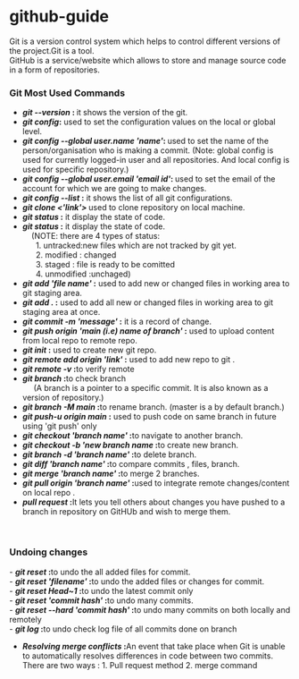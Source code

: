 # github-guide

Git is a version control system which helps to control different versions of the  project.Git is a tool.
<br>
GitHub is a service/website which allows to store and manage source code in a form of repositories.
<br>

### Git Most Used Commands

- <b> <i> git --version </i>: </b> it shows the version of the git.
- <b> <i> git config</i>:</b> used to set  the configuration values on the local or global level. 
- <b><i> git config --global user.name 'name'</i>: </b> used to set the name of the person/organisation who is making a commit. (Note: global config is used for currently logged-in user and all repositories. And local config is used for specific repository.)
- <b><i> git config --global user.email 'email id'</i>: </b> used to set the email  of the account for which we are going to make changes.
- <b><i> git config --list </i> :</b>   it shows the list of all  git configurations.  
- <b><i>git clone <'link'> </i> </b> used to clone repository on local machine.
- <b><i> git status </i> :</b> it display the state of code.
-  <b><i> git status </i> :</b> it display the state of code. <br>
 &nbsp;&nbsp;&nbsp;  (NOTE: there are 4 types of status: <br> &nbsp;&nbsp;&nbsp;&nbsp;&nbsp; 1. untracked:new files which are not tracked by git yet.<br> &nbsp;&nbsp;&nbsp;&nbsp;&nbsp; 2. modified : changed <br>&nbsp;&nbsp;&nbsp;&nbsp;&nbsp; 3. staged : file is ready to be comitted <br> &nbsp;&nbsp;&nbsp;&nbsp;&nbsp; 4. unmodified :unchaged)
-  <b><i> git add 'file name' </i> :</b> used to add new or changed files in working area  to git staging area. <br>
-  <b><i> git add . </i> :</b> used to  add all new or changed files in working area  to git staging area at once. <br>
- <b><i> git commit -m 'message' </i> :</b> it is a record of change. <br>
- <b><i> git push origin 'main (i.e) name of branch' </i> :</b> used to upload content from local repo to remote repo. <br>
- <b><i> git init</i> :</b> used to create new git repo. <br>
- <b><i> git remote add origin  'link'</i> :</b> used to add new repo to git . <br>
- <b><i> git remote -v </i> :</b>to verify remote <br>
- <b><i> git branch </i> :</b>to check branch<br> &nbsp; &nbsp; &nbsp;(A branch is a pointer to a specific commit. It is also known as a version of repository.)
- <b><i> git branch -M main</i> :</b>to rename branch.  (master is a by default branch.)<br>
- <b><i> git push-u origin main </i> :</b> used to push code on same branch in future using 'git push' only <br>
- <b><i> git checkout 'branch name'</i> :</b>to navigate to another branch. <br>
- <b><i> git checkout -b 'new branch name</i> :</b>to create new branch. <br>
- <b><i> git branch -d 'branch name'</i> :</b>to delete branch. <br>
- <b><i> git diff 'branch name'</i> :</b>to compare commits , files, branch. <br>
- <b><i> git merge 'branch name'</i> :</b>to merge 2 branches. <br>
- <b><i> git pull origin 'branch name'</i> :</b>used to integrate remote changes/content on local repo . <br>
- <b><i> pull request </i> :</b>It lets you tell others about changes you have pushed to a branch in repository on GitHUb and wish to merge them. <br>
<br>
<h3>Undoing changes</h3>
- <b><i> git reset</i> :</b>to undo the all added files for commit. <br>
- <b><i> git reset 'filename'</i> :</b>to undo the added files or changes for commit. <br>
- <b><i> git reset Head~1</i> :</b>to undo the latest commit only <br>
- <b><i> git reset 'commit hash'</i> :</b>to undo many commits. <br>
- <b><i> git reset --hard 'commit hash'</i> :</b>to undo many commits on both locally and remotely  <br>
- <b><i> git log</i> :</b>to undo check log file of all commits done on branch <br>

- <b><i> Resolving merge conflicts</i> :</b>An event  that take place when Git is unable to automatically resolves differences in code between two commits. There are two ways : 1. Pull request method 2. merge command <br>
